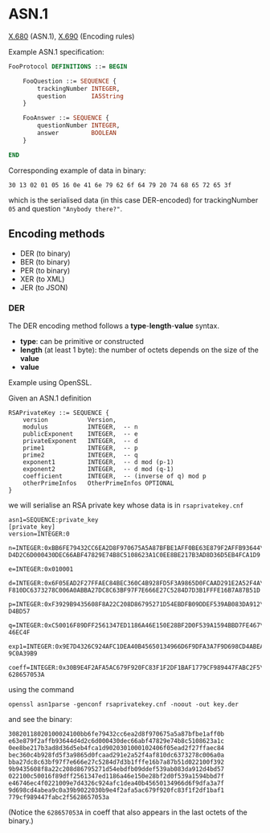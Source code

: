 # ASN.1

[X.680](http://www.itu.int/rec/T-REC-X.680/en) (ASN.1), [X.690](https://www.itu.int/rec/T-REC-X.690/en) (Encoding rules)

Example ASN.1 specification:

```asn1
FooProtocol DEFINITIONS ::= BEGIN

    FooQuestion ::= SEQUENCE {
        trackingNumber INTEGER,
        question       IA5String
    }

    FooAnswer ::= SEQUENCE {
        questionNumber INTEGER,
        answer         BOOLEAN
    }

END
```

Corresponding example of data in binary:

```
30 13 02 01 05 16 0e 41 6e 79 62 6f 64 79 20 74 68 65 72 65 3f
```

which is the serialised data (in this case DER-encoded) for trackingNumber `05` and question `"Anybody there?"`.

## Encoding methods

* DER (to binary)
* BER (to binary)
* PER (to binary)
* XER (to XML)
* JER (to JSON)

### DER

The DER encoding method follows a **type**-**length**-**value** syntax.

* **type**: can be primitive or constructed
* **length** (at least 1 byte): the number of octets depends on the size of the **value**
* **value**

Example using OpenSSL.

Given an ASN.1 definition

```
RSAPrivateKey ::= SEQUENCE {
    version           Version,
    modulus           INTEGER,  -- n
    publicExponent    INTEGER,  -- e
    privateExponent   INTEGER,  -- d
    prime1            INTEGER,  -- p
    prime2            INTEGER,  -- q
    exponent1         INTEGER,  -- d mod (p-1)
    exponent2         INTEGER,  -- d mod (q-1)
    coefficient       INTEGER,  -- (inverse of q) mod p
    otherPrimeInfos   OtherPrimeInfos OPTIONAL
}
```

we will serialise an RSA private key whose data is in `rsaprivatekey.cnf`

```
asn1=SEQUENCE:private_key
[private_key]
version=INTEGER:0

n=INTEGER:0xBB6FE79432CC6EA2D8F970675A5A87BFBE1AFF0BE63E879F2AFFB93644\
D4D2C6D000430DEC66ABF47829E74B8C5108623A1C0EE8BE217B3AD8D36D5EB4FCA1D9

e=INTEGER:0x010001

d=INTEGER:0x6F05EAD2F27FFAEC84BEC360C4B928FD5F3A9865D0FCAAD291E2A52F4A\
F810DC6373278C006A0ABBA27DC8C63BF97F7E666E27C5284D7D3B1FFFE16B7A87B51D

p=INTEGER:0xF3929B9435608F8A22C208D86795271D54EBDFB09DDEF539AB083DA912\
D4BD57

q=INTEGER:0xC50016F89DFF2561347ED1186A46E150E28BF2D0F539A1594BBD7FE467\
46EC4F

exp1=INTEGER:0x9E7D4326C924AFC1DEA40B45650134966D6F9DFA3A7F9D698CD4ABEA\
9C0A39B9

coeff=INTEGER:0x30B9E4F2AFA5AC679F920FC83F1F2DF1BAF1779CF989447FABC2F5\
628657053A
```

using the command

```
openssl asn1parse -genconf rsaprivatekey.cnf -noout -out key.der
```

and see the binary:

```
30820118020100024100bb6fe79432cc6ea2d8f970675a5a87bfbe1aff0b
e63e879f2affb93644d4d2c6d000430dec66abf47829e74b8c5108623a1c
0ee8be217b3ad8d36d5eb4fca1d9020301000102406f05ead2f27ffaec84
bec360c4b928fd5f3a9865d0fcaad291e2a52f4af810dc6373278c006a0a
bba27dc8c63bf97f7e666e27c5284d7d3b1fffe16b7a87b51d022100f392
9b9435608f8a22c208d86795271d54ebdfb09ddef539ab083da912d4bd57
022100c50016f89dff2561347ed1186a46e150e28bf2d0f539a1594bbd7f
e46746ec4f0221009e7d4326c924afc1dea40b45650134966d6f9dfa3a7f
9d698cd4abea9c0a39b9022030b9e4f2afa5ac679f920fc83f1f2df1baf1
779cf989447fabc2f5628657053a
```

(Notice the `628657053A` in coeff that also appears in the last octets of the binary.)
